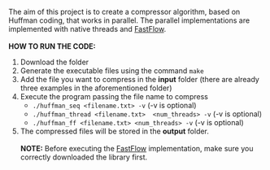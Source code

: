 The aim of this project is to create a compressor algorithm, based on Huffman coding, that works in parallel. The parallel implementations are implemented with native threads and [FastFlow](https://github.com/fastflow/fastflow).<br /><br />
**HOW TO RUN THE CODE:**
  1. Download the folder
  2. Generate the executable files using the command ```make```
  3. Add the file you want to compress in the **input** folder (there are already three examples in the aforementioned folder)
  4. Execute the program passing the file name to compress
      - ```./huffman_seq <filename.txt> -v``` (-v is optional)
      - ```./huffman_thread <filename.txt>  <num_threads> -v``` (-v is optional)
      - ```./huffman_ff <filename.txt> <num_threads> -v``` (-v is optional)
5. The compressed files will be stored in the **output** folder.<br /><br />
**NOTE:** Before executing the [FastFlow](https://github.com/fastflow/fastflow) implementation, make sure you correctly downloaded the library first.
